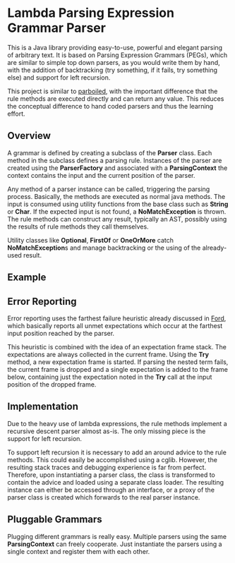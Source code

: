 # Lambda Parsing Expression Grammar Parser
This is a Java library providing easy-to-use, powerful and elegant parsing of arbitrary text. It is based on Parsing Expression Grammars (PEGs), which are similar to simple top down parsers, as you would write them by hand, with the addition of backtracking (try something, if it fails, try something else) and support for left recursion.

This project is similar to [parboiled](https://github.com/sirthias/parboiled), with the important difference that the rule methods are executed directly and can return any value. This reduces the conceptual difference to hand coded parsers and thus the learning effort.

## Overview
A grammar is defined by creating a subclass of the **Parser** class. Each method in the subclass defines a parsing rule. Instances of the parser are created using the **ParserFactory** and associated with a **ParsingContext** the context contains the input and the current position of the parser.

Any method of a parser instance can be called, triggering the parsing process. Basically, the methods are executed as normal java methods. The input is consumed using utility functions from the base class such as **String** or **Char**. If the expected input is not found, a **NoMatchException** is thrown. The rule methods can construct any result, typically an AST, possibly using the results of rule methods they call themselves.

Utility classes like **Optional**, **FirstOf** or **OneOrMore** catch **NoMatchException**s and manage backtracking or the using of the already-used result.

## Example

## Error Reporting
Error reporting uses the farthest failure heuristic already discussed in [Ford](http://bford.info/pub/lang/thesis.pdf), which basically reports all unmet expectations which occur at the farthest input position reached by the parser. 

This heuristic is combined with the idea of an expectation frame stack. The expectations are always collected in the current frame. Using the **Try** method, a new expectation frame is started. If parsing the nested term fails, the current frame is dropped and a single expectation is added to the frame below, containing just the expectation noted in the **Try** call at the input position of the dropped frame.

## Implementation
Due to the heavy use of lambda expressions, the rule methods implement a recursive descent parser almost as-is. The only missing piece is the support for left recursion. 

To support left recursion it is necessary to add an around advice to the rule methods. This could easily be accomplished using a cglib. However, the resulting stack traces and debugging experience is far from perfect. Therefore, upon instantiating a parser class, the class is transformed to contain the advice and loaded using a separate class loader. The resulting instance can either be accessed through an interface, or a proxy of the parser class is created which forwards to the real parser instance.

## Pluggable Grammars
Plugging different grammars is really easy. Multiple parsers using the same **ParsingContext** can freely cooperate. Just instantiate the parsers using a single context and register them with each other. 